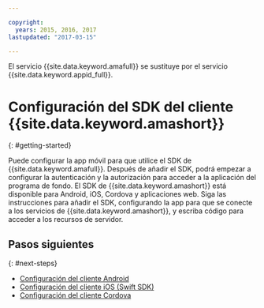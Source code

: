 ```yaml
---

copyright:
  years: 2015, 2016, 2017
lastupdated: "2017-03-15"

---
```


El servicio {{site.data.keyword.amafull}} se sustituye por el servicio {{site.data.keyword.appid_full}}.

# Configuración del SDK del cliente {{site.data.keyword.amashort}}
{: #getting-started}

Puede configurar la app móvil para que utilice el SDK de {{site.data.keyword.amafull}}.  Después de añadir el SDK, podrá empezar a configurar la autenticación y la autorización para acceder a la aplicación del programa de fondo.  El SDK de {{site.data.keyword.amashort}} está disponible para Android, iOS, Cordova y aplicaciones web. Siga las instrucciones para añadir el SDK, configurando la app para que se conecte a los servicios de {{site.data.keyword.amashort}}, y escriba código para acceder a los recursos de servidor.


## Pasos siguientes
{: #next-steps}

* [Configuración del cliente Android](getting-started-android.html)
* [Configuración del cliente iOS (Swift SDK)](getting-started-ios-swift-sdk.html)
* [Configuración del cliente Cordova](getting-started-cordova.html)
